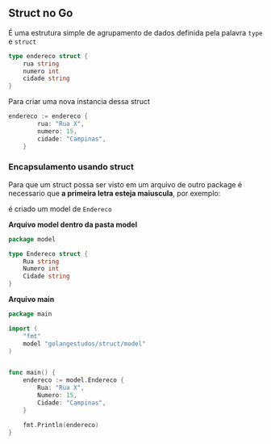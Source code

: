 ## Struct no Go

É uma estrutura simple de agrupamento de dados definida pela palavra `type` e `struct`

```go
type endereco struct {
	rua string
	numero int
	cidade string
}
```

Para criar uma nova instancia dessa struct

```go
endereco := endereco {
		rua: "Rua X",
		numero: 15,
		cidade: "Campinas",
	}
```

### Encapsulamento usando struct

Para que um struct possa ser visto em um arquivo de outro package é necessario que **a primeira letra esteja maiuscula**, por exemplo:

é criado um model de `Endereco`

**Arquivo model dentro da pasta model**

```go
package model

type Endereco struct {
	Rua string
	Numero int
	Cidade string
}
```

**Arquivo main**

```go
package main

import (
	"fmt"
	model "golangestudos/struct/model"
)


func main() {
	endereco := model.Endereco {
		Rua: "Rua X",
		Numero: 15,
		Cidade: "Campinas",
	}

	fmt.Println(endereco)
}
```

